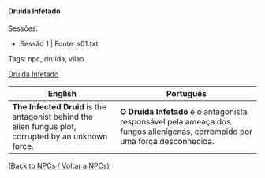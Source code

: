
#### Druida Infetado

Sessões:  
- Sessão 1 | Fonte: s01.txt

Tags: npc, druida, vilao

[Druida Infetado](druida_infestado.png)

| English | Português |
|---------|-----------|
| **The Infected Druid** is the antagonist behind the alien fungus plot, corrupted by an unknown force. | **O Druida Infetado** é o antagonista responsável pela ameaça dos fungos alienígenas, corrompido por uma força desconhecida. |

[(Back to NPCs / Voltar a NPCs)](npcs_list.md)



















